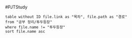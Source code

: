 #PJTStudy

```dataview
table without ID file.link as "목차", file.path as "경로"
from "공부 정리/투두등장"
where file.name != "투두등장"
sort file.name asc
```